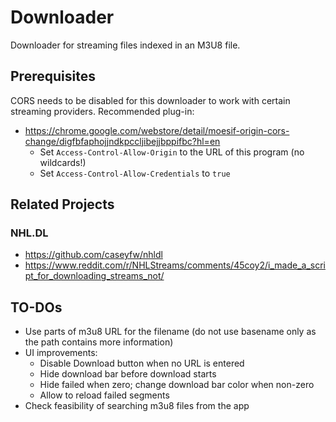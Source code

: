 # Downloader

Downloader for streaming files indexed in an M3U8 file.

## Prerequisites
CORS needs to be disabled for this downloader to work with certain streaming providers.
Recommended plug-in:
* https://chrome.google.com/webstore/detail/moesif-origin-cors-change/digfbfaphojjndkpccljibejjbppifbc?hl=en
  * Set `Access-Control-Allow-Origin` to the URL of this program (no wildcards!)
  * Set `Access-Control-Allow-Credentials` to `true`

## Related Projects
### NHL.DL
* https://github.com/caseyfw/nhldl
* https://www.reddit.com/r/NHLStreams/comments/45coy2/i_made_a_script_for_downloading_streams_not/

## TO-DOs
* Use parts of m3u8 URL for the filename (do not use basename only as the path contains more information)
* UI improvements:
  * Disable Download button when no URL is entered
  * Hide download bar before download starts
  * Hide failed when zero; change download bar color when non-zero
  * Allow to reload failed segments
* Check feasibility of searching m3u8 files from the app
